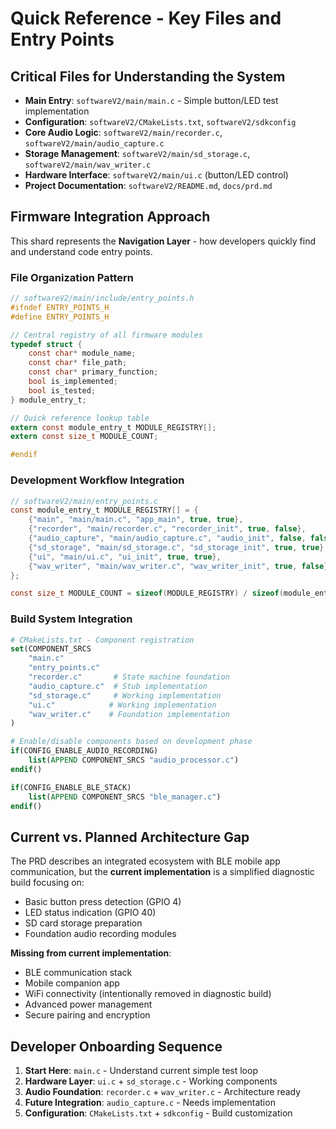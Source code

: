 # Quick Reference - Key Files and Entry Points

## Critical Files for Understanding the System

- **Main Entry**: `softwareV2/main/main.c` - Simple button/LED test implementation
- **Configuration**: `softwareV2/CMakeLists.txt`, `softwareV2/sdkconfig`
- **Core Audio Logic**: `softwareV2/main/recorder.c`, `softwareV2/main/audio_capture.c`
- **Storage Management**: `softwareV2/main/sd_storage.c`, `softwareV2/main/wav_writer.c`
- **Hardware Interface**: `softwareV2/main/ui.c` (button/LED control)
- **Project Documentation**: `softwareV2/README.md`, `docs/prd.md`

## Firmware Integration Approach

This shard represents the **Navigation Layer** - how developers quickly find and understand code entry points.

### File Organization Pattern

```c
// softwareV2/main/include/entry_points.h
#ifndef ENTRY_POINTS_H
#define ENTRY_POINTS_H

// Central registry of all firmware modules
typedef struct {
    const char* module_name;
    const char* file_path;
    const char* primary_function;
    bool is_implemented;
    bool is_tested;
} module_entry_t;

// Quick reference lookup table
extern const module_entry_t MODULE_REGISTRY[];
extern const size_t MODULE_COUNT;

#endif
```

### Development Workflow Integration

```c
// softwareV2/main/entry_points.c
const module_entry_t MODULE_REGISTRY[] = {
    {"main", "main/main.c", "app_main", true, true},
    {"recorder", "main/recorder.c", "recorder_init", true, false},
    {"audio_capture", "main/audio_capture.c", "audio_init", false, false},
    {"sd_storage", "main/sd_storage.c", "sd_storage_init", true, true},
    {"ui", "main/ui.c", "ui_init", true, true},
    {"wav_writer", "main/wav_writer.c", "wav_writer_init", true, false},
};

const size_t MODULE_COUNT = sizeof(MODULE_REGISTRY) / sizeof(module_entry_t);
```

### Build System Integration

```cmake
# CMakeLists.txt - Component registration
set(COMPONENT_SRCS 
    "main.c"
    "entry_points.c"
    "recorder.c"       # State machine foundation
    "audio_capture.c"  # Stub implementation
    "sd_storage.c"     # Working implementation  
    "ui.c"            # Working implementation
    "wav_writer.c"    # Foundation implementation
)

# Enable/disable components based on development phase
if(CONFIG_ENABLE_AUDIO_RECORDING)
    list(APPEND COMPONENT_SRCS "audio_processor.c")
endif()

if(CONFIG_ENABLE_BLE_STACK)
    list(APPEND COMPONENT_SRCS "ble_manager.c")
endif()
```

## Current vs. Planned Architecture Gap

The PRD describes an integrated ecosystem with BLE mobile app communication, but the **current implementation** is a simplified diagnostic build focusing on:

- Basic button press detection (GPIO 4)
- LED status indication (GPIO 40) 
- SD card storage preparation
- Foundation audio recording modules

**Missing from current implementation**:
- BLE communication stack
- Mobile companion app
- WiFi connectivity (intentionally removed in diagnostic build)
- Advanced power management
- Secure pairing and encryption

## Developer Onboarding Sequence

1. **Start Here**: `main.c` - Understand current simple test loop
2. **Hardware Layer**: `ui.c` + `sd_storage.c` - Working components
3. **Audio Foundation**: `recorder.c` + `wav_writer.c` - Architecture ready
4. **Future Integration**: `audio_capture.c` - Needs implementation
5. **Configuration**: `CMakeLists.txt` + `sdkconfig` - Build customization
